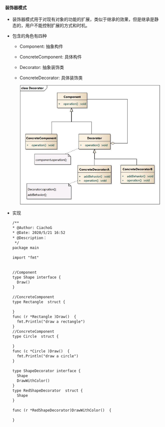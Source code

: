 #### 装饰器模式

- 装饰器模式用于对现有对象的功能的扩展，类似于继承的效果，但是继承是静态的，用户不能控制扩展的方式和时机。

- 包含的角色有四种

  - Component: 抽象构件

  - ConcreteComponent: 具体构件

  - Decorator: 抽象装饰类

  - ConcreteDecorator: 具体装饰类

    ![Decorator](../assets/Decorator.jpg)

- 实现

  ```
  /**
  * @Author: CiachoG
  * @Date: 2020/5/21 16:52
  * @Description：
   */
  package main
  
  import "fmt"
  
  
  //Component
  type Shape interface {
  	Draw()
  }
  
  //ConcreteComponent
  type Rectangle  struct {
  
  }
  func (r *Rectangle )Draw()  {
  	fmt.Println("draw a rectangle")
  }
  //ConcreteComponent
  type Circle  struct {
  	
  }
  func (c *Circle )Draw()  {
  	fmt.Println("draw a circle")
  }
  
  type ShapeDecorator interface {
  	Shape
  	DrawWithColor()
  }
  type RedShapeDecorator  struct {
  	Shape
  }
  
  func (r *RedShapeDecorator)DrawWithColor()  {
  	
  }
  
  ```


